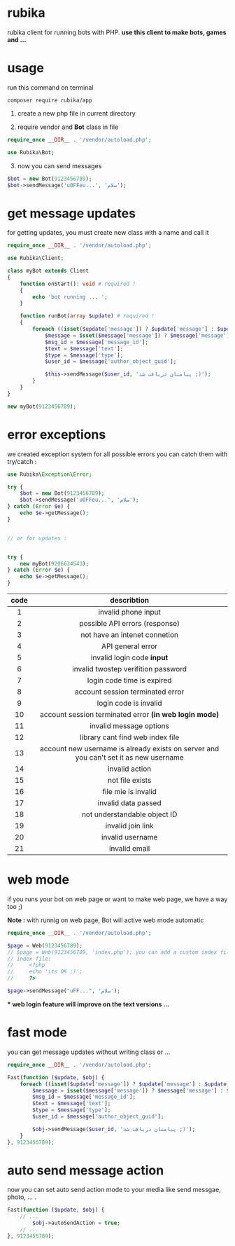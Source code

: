 # rubika

rubika client for running bots with PHP.
**use this client to make bots, games and ...**

# usage

run this command on terminal

```
composer require rubika/app
```

1. create a new php file in current directory

2. require vendor and **Bot** class in file
```php
require_once __DIR__ . '/vendor/autoload.php';

use Rubika\Bot;
```

3. now you can send messages
```php
$bot = new Bot(9123456789);
$bot->sendMessage('u0FFeu...', 'سلام');
```

# get message updates

for getting updates, you must create new class with a name and call it
```php
require_once __DIR__ . '/vendor/autoload.php';

use Rubika\Client;

class myBot extends Client
{
    function onStart(): void # required !
    {
        echo 'bot running ... ';
    }

    function runBot(array $update) # required !
    {
        foreach ((isset($update['message']) ? $update['message'] : $update) as $message) {
            $message = isset($message['message']) ? $message['message'] : $message;
            $msg_id = $message['message_id'];
            $text = $message['text'];
            $type = $message['type'];
            $user_id = $message['author_object_guid'];

            $this->sendMessage($user_id, 'پیامتان دریافت شد ;)');
        }
    }
}

new myBot(9123456789);
```

# error exceptions

we created exception system for all possible errors
you can catch them with try/catch :

```php
use Rubika\Exception\Error;

try {
    $bot = new Bot(9123456789);
    $bot->sendMessage('u0FFeu...', 'سلام');
} catch (Error $e) {
    echo $e->getMessage();
}


// or for updates :


try {
    new myBot(9206634543);
} catch (Error $e) {
    echo $e->getMessage();
}

```


| code  |                                      describtion                                      |
| :---: | :-----------------------------------------------------------------------------------: |
|   1   |                                  invalid phone input                                  |
|   2   |                            possible API errors (response)                             |
|   3   |                             not have an intenet connetion                             |
|   4   |                                   API general error                                   |
|   5   |                             invalid login code **input**                              |
|   6   |                          invalid twostep verifition password                          |
|   7   |                              login code time is expired                               |
|   8   |                           account session terminated error                            |
|   9   |                                 login code is invalid                                 |
|  10   |               account session terminated error **(in web login mode)**                |
|  11   |                                invalid message options                                |
|  12   |                           library cant find web index file                            |
|  13   | account new username is already exists on server and you can't set it as new username |
|  14   |                                    invalid action                                     |
|  15   |                                    not file exists                                    |
|  16   |                                  file mie is invalid                                  |
|  17   |                                  invalid data passed                                  |
|  18   |                             not understandable object ID                              |
|  19   |                                   invalid join link                                   |
|  20   |                                   invalid username                                    |
|  21   |                                     invalid email                                     |

# web mode

if you runs your bot on web page or want to make web page, we have a way too ;)

**Note :** with runnig on web page, Bot will active web mode automatic

```php
require_once __DIR__ . '/vendor/autoload.php';

$page = Web(9123456789);
// $page = Web(9123456789, 'index.php'); you can add a custom index file
// index file:
//     <?php
//     echo 'its OK ;)';
//     ?>

$page->sendMessage("uFF...", 'سلام');
```

**\* web login feature will improve on the text versions ...**

# fast mode

you can get message updates without writing class or ...
```php
require_once __DIR__ . '/vendor/autoload.php';

Fast(function ($update, $obj) {
    foreach ((isset($update['message']) ? $update['message'] : $update) as $message) {
        $message = isset($message['message']) ? $message['message'] : $message;
        $msg_id = $message['message_id'];
        $text = $message['text'];
        $type = $message['type'];
        $user_id = $message['author_object_guid'];

        $obj->sendMessage($user_id, 'پیامتان دریافت شد ;)');
    }
}, 9123456789);
```

# auto send message action

now you can set auto send action mode to your media like send messgae, photo, ... .

```php
Fast(function ($update, $obj) {
    // ...
        $obj->autoSendAction = true;
    // ...
}, 9123456789);
```
